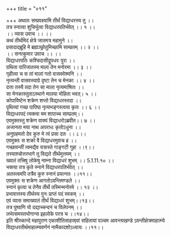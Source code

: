 +++
title = "०११"

+++
अथातः सम्प्रवक्ष्यामि तीर्थं विद्याधरस्य तु ।।  
तत्र स्नात्वा शुचिर्भूत्वा विद्याधरपतिर्भवेत् ।। १ ।।  
।। व्यास उवाच ।। ।।  
कथं तीर्थमिदं क्षेत्रे जातमत्र महामुने ।।  
प्रसादाद्ब्रूहि मे ब्रह्मञ्छ्रोतुमिच्छामि साम्प्रतम् ।। २ ।।  
।। सनत्कुमार उवाच ।। ।।  
विद्याधरपतिः कश्चिदासीद्रूपधरः पुरा ।।  
ग्रथिता पारिजातस्य माला तेन मनोरमा ।। ३ ।।  
गृहीत्वा च स तां मालां गतो वासववेश्मनि ।।  
नृत्यन्ती वासवस्याग्रे दृष्टा तेन च मेनका ।। ४ ।।  
दत्ता तस्यै तदा तेन सा माला नृत्यमाश्रितः ।।  
सा मेनकास्तुताऽस्थाने मालया मोहिता भवत्। ५ ।।  
कोपाविष्टेन शक्रेण शप्तो विद्याधरस्तदा ।।  
पृथिव्यां गच्छ पापिष्ठ नृत्यभङ्गस्त्वया कृतः ।। ६ ।।  
विद्याधरपदं त्यक्त्वा मम शापाच्च साम्प्रतम्।।  
एवमुक्तस्तु शक्रेण वाक्यं विद्याधरोऽब्रवीत।। ७ ।।  
अजानता मया नाथ अपराधः कृतोऽधुना ।।  
अनुग्रहमतो देव कुरु मे त्वं प्रसा दतः ।। ८।।  
एवमुक्तः स शक्रो वै विद्याधरमुवाच ह ।।  
गच्छावन्तीं त्वमद्यैव यत्रास्ते गाङ्गटी गुहा ।।९।।  
तस्याश्चोत्तरभागे तु विद्यते तीर्थमुत्तमम् ।।  
ख्यातं तत्त्रिषु लोकेषु नाम्ना विद्याधरं शुभम् ।। 5.1.11.१० ।।  
भक्त्या तत्र कृते स्नाने विद्याधरपतिर्भवेत् ।।  
अतस्त्वमपि तत्रैव कुरु स्नानं प्रयत्नतः ।।११।।  
एवमुक्तः स शक्रेण आगतोऽवन्तिमण्डले ।।  
स्नानं कृत्वा च तेनैव तीर्थे तस्मिन्मनोरमे ।। १२ ।।  
प्रभावात्तस्य तीर्थस्य पुनः प्राप्तं पदं स्वकम् ।।  
एवं व्यास समाख्यातं तीर्थं विद्याधरं शुभम्।।१३।।  
तत्र पुष्पाणि यो दद्याच्चन्दनं च विलेपनम् ।।  
लभेत्समस्तभोगान्स इहलोके परत्र च ।।१४।।  
इति श्रीस्कान्दे महापुराण एकाशीतिसाहस्र्यां सहितायां पञ्चम आवन्त्यखण्डे ऽवन्तीक्षेत्रमाहात्म्ये विद्याधरतीर्थमाहात्म्यवर्णनं नामैकादशोऽध्यायः ।।११।।